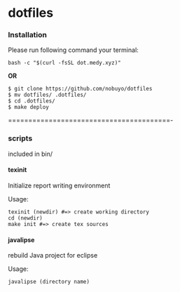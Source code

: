 # dotfiles

### Installation

Please run following command your terminal:

~~~
bash -c "$(curl -fsSL dot.medy.xyz)"
~~~

**OR**

~~~
$ git clone https://github.com/nobuyo/dotfiles
$ mv dotfiles/ .dotfiles/
$ cd .dotfiles/
$ make deploy
~~~

========================================-

### scripts
included in bin/

#### texinit

Initialize report writing environment

Usage:
~~~
texinit (newdir) #=> create working directory
cd (newdir)
make init #=> create tex sources
~~~

#### javalipse

rebuild Java project for eclipse

Usage:
~~~
javalipse (directory name)
~~~